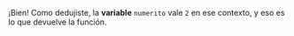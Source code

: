 ¡Bien! Como dedujiste, la **variable** `numerito` vale `2` en ese contexto, y eso es lo que devuelve la función.